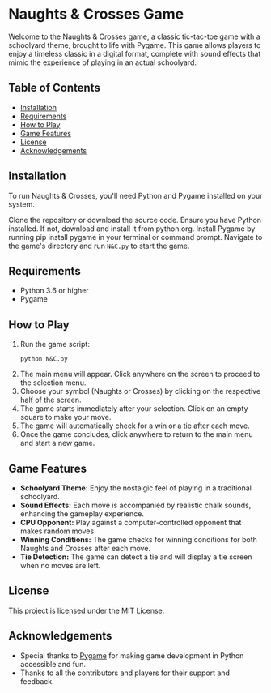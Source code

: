 # Naughts & Crosses Game

Welcome to the Naughts & Crosses game, a classic tic-tac-toe game with a schoolyard theme, brought to life with Pygame. This game allows players to enjoy a timeless classic in a digital format, complete with sound effects that mimic the experience of playing in an actual schoolyard.

## Table of Contents
- [Installation](#installation)
- [Requirements](#requirements)
- [How to Play](#how-to-play)
- [Game Features](#game-features)
- [License](#license)
- [Acknowledgements](#acknowledgements)

## Installation
To run Naughts & Crosses, you'll need Python and Pygame installed on your system.

Clone the repository or download the source code.
Ensure you have Python installed. If not, download and install it from python.org.
Install Pygame by running pip install pygame in your terminal or command prompt.
Navigate to the game's directory and run 
```N&C.py```
to start the game.

## Requirements

- Python 3.6 or higher
- Pygame

## How to Play

1. Run the game script:
    ```
    python N&C.py
    ```
2. The main menu will appear. Click anywhere on the screen to proceed to the selection menu.
3. Choose your symbol (Naughts or Crosses) by clicking on the respective half of the screen.
4. The game starts immediately after your selection. Click on an empty square to make your move.
5. The game will automatically check for a win or a tie after each move.
6. Once the game concludes, click anywhere to return to the main menu and start a new game.

## Game Features

- **Schoolyard Theme:** Enjoy the nostalgic feel of playing in a traditional schoolyard.
- **Sound Effects:** Each move is accompanied by realistic chalk sounds, enhancing the gameplay experience.
- **CPU Opponent:** Play against a computer-controlled opponent that makes random moves.
- **Winning Conditions:** The game checks for winning conditions for both Naughts and Crosses after each move.
- **Tie Detection:** The game can detect a tie and will display a tie screen when no moves are left.

## License

This project is licensed under the [MIT License](LICENSE).

## Acknowledgements

- Special thanks to [Pygame](https://www.pygame.org/news) for making game development in Python accessible and fun.
- Thanks to all the contributors and players for their support and feedback.

